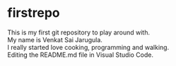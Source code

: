 # firstrepo
This is my first git repository to play around with. <br>
My name is Venkat Sai Jarugula. <br>
I really started love cooking, programming and walking. <br>
Editing the README.md file in Visual Studio Code.

